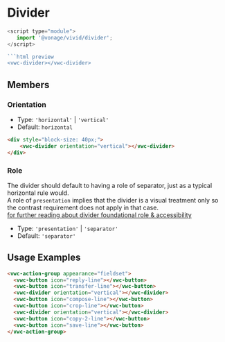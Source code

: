 # Divider

```js
<script type="module">
   import '@vonage/vivid/divider';
</script>

```html preview
<vwc-divider></vwc-divider>
```
## Members
### Orientation

- Type: `'horizontal'` | `'vertical'` 
- Default: `horizontal`

```html preview
<div style="block-size: 40px;">
    <vwc-divider orientation="vertical"></vwc-divider>
</div>
```

### Role
The divider should default to having a role of separator, just as a typical horizontal rule would.  
A role of `presentation` implies that the divider is a visual treatment only so the contrast requirement does not apply in that case.  
[for further reading about divider foundational role & accessibility](https://github.com/microsoft/fast/blob/master/packages/web-components/fast-foundation/src/divider/divider.spec.md#accessibility)

- Type: `'presentation'` | `'separator'`
- Default: `'separator'`


## Usage Examples
```html preview
<vwc-action-group appearance="fieldset">
  <vwc-button icon="reply-line"></vwc-button>
  <vwc-button icon="transfer-line"></vwc-button>
  <vwc-divider orientation="vertical"></vwc-divider>
  <vwc-button icon="compose-line"></vwc-button>
  <vwc-button icon="crop-line"></vwc-button>
  <vwc-divider orientation="vertical"></vwc-divider>
  <vwc-button icon="copy-2-line"></vwc-button>
  <vwc-button icon="save-line"></vwc-button>
</vwc-action-group>
```
